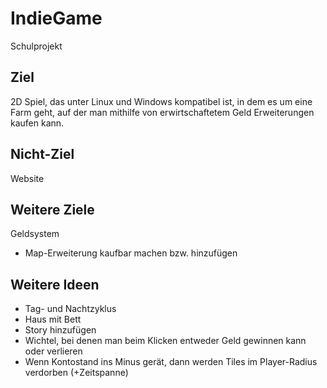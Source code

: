 # IndieGame
Schulprojekt

## Ziel
2D Spiel, das unter Linux und Windows kompatibel ist, in dem es um eine Farm geht, auf der man mithilfe von erwirtschaftetem Geld Erweiterungen kaufen kann.

## Nicht-Ziel
Website

## Weitere Ziele
Geldsystem
- Map-Erweiterung kaufbar machen bzw. hinzufügen

## Weitere Ideen
- Tag- und Nachtzyklus
- Haus mit Bett
- Story hinzufügen
- Wichtel, bei denen man beim Klicken entweder Geld gewinnen kann oder verlieren
- Wenn Kontostand ins Minus gerät, dann werden Tiles im Player-Radius verdorben (+Zeitspanne)
